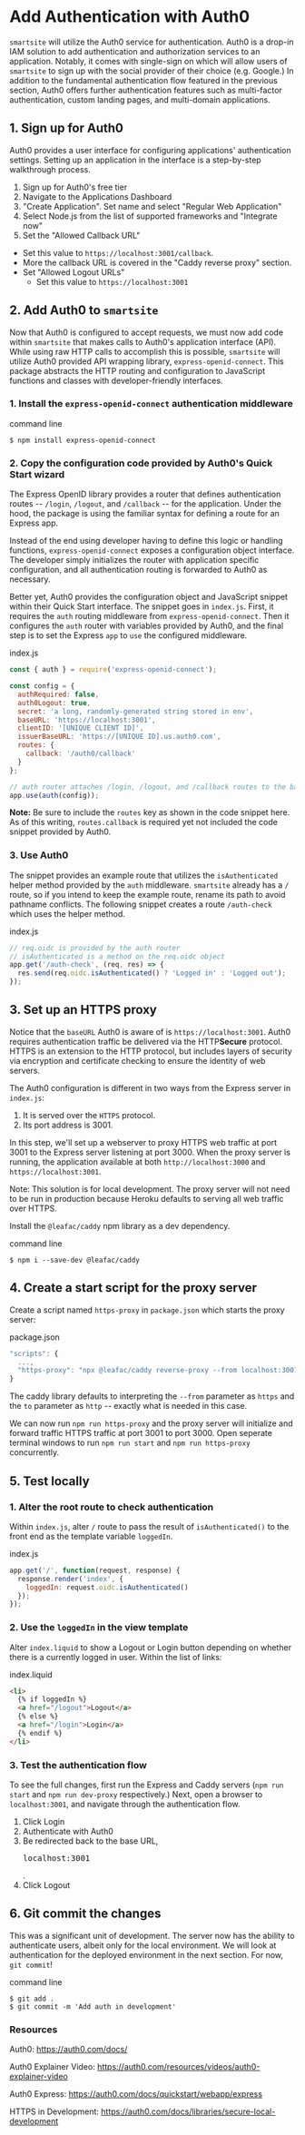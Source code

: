 # Add Authentication with Auth0
`smartsite` will utilize the Auth0 service for authentication. Auth0 is a drop-in IAM solution to add authentication and authorization services to an application. Notably, it comes with single-sign on which will allow users of `smartsite` to sign up with the social provider of their choice (e.g. Google.) In addition to the fundamental authentication flow featured in the previous section, Auth0 offers further authentication features such as multi-factor authentication, custom landing pages, and multi-domain applications.

## 1. Sign up for Auth0
Auth0 provides a user interface for configuring applications' authentication settings. Setting up an application in the interface is a step-by-step walkthrough process.

1. Sign up for Auth0's free tier
2. Navigate to the Applications Dashboard
3. "Create Application". Set name and select "Regular Web Application"
4. Select Node.js from the list of supported frameworks and "Integrate now"
5. Set the "Allowed Callback URL"
  * Set this value to `https://localhost:3001/callback`.
  * More the callback URL is covered in the "Caddy reverse proxy" section.
* Set "Allowed Logout URLs"
  * Set this value to `https://localhost:3001`

## 2. Add Auth0 to `smartsite`
Now that Auth0 is configured to accept requests, we must now add code within `smartsite` that makes calls to Auth0's application interface (API). While using raw HTTP calls to accomplish this is possible, `smartsite` will utilize Auth0 provided API wrapping library, `express-openid-connect`. This package abstracts the HTTP routing and configuration to JavaScript functions and classes with developer-friendly interfaces.

### 1. Install the `express-openid-connect` authentication middleware

<div class="filename">command line</div>

```
$ npm install express-openid-connect
```

### 2. Copy the configuration code provided by Auth0's Quick Start wizard

The Express OpenID library provides a router that defines authentication routes -- `/login`, `/logout`, and `/callback` -- for the application. Under the hood, the package is using the familiar syntax for defining a route for an Express app.

Instead of the end using developer having to define this logic or handling functions, `express-openid-connect` exposes a configuration object interface. The developer simply initializes the router with application specific configuration, and all authentication routing is forwarded to Auth0 as necessary.

Better yet, Auth0 provides the configuration object and JavaScript snippet within their Quick Start interface. The snippet goes in `index.js`. First, it requires the `auth` routing middleware from `express-openid-connect`. Then it configures the `auth` router with variables provided by Auth0, and the final step is to set the Express `app` to `use` the configured middleware.

<div class="filename">index.js</div>

```javascript
const { auth } = require('express-openid-connect');

const config = {
  authRequired: false,
  auth0Logout: true,
  secret: 'a long, randomly-generated string stored in env',
  baseURL: 'https://localhost:3001',
  clientID: '[UNIQUE CLIENT ID]',
  issuerBaseURL: 'https://[UNIQUE ID].us.auth0.com',
  routes: {
    callback: '/auth0/callback'
  }
};

// auth router attaches /login, /logout, and /callback routes to the baseURL
app.use(auth(config));
```

**Note:** Be sure to include the `routes` key as shown in the code snippet here. As of this writing, `routes.callback` is required yet not included the code snippet provided by Auth0.

### 3. Use Auth0
The snippet provides an example route that utilizes the `isAuthenticated` helper method provided by the `auth` middleware. `smartsite` already has a `/` route, so if you intend to keep the example route, rename its path to avoid pathname conflicts. The following snippet creates a route `/auth-check` which uses the helper method.

<div class="filename">index.js</div>

```javascript
// req.oidc is provided by the auth router
// isAuthenticated is a method on the req.oidc object
app.get('/auth-check', (req, res) => {
  res.send(req.oidc.isAuthenticated() ? 'Logged in' : 'Logged out');
});
```

## 3. Set up an HTTPS proxy
Notice that the `baseURL` Auth0 is aware of is `https://localhost:3001`. Auth0 requires authentication traffic be delivered via the HTTP**Secure** protocol. HTTPS is an extension to the HTTP protocol, but includes layers of security via encryption and certificate checking to ensure the identity of web servers.

The Auth0 configuration is different in two ways from the Express server in `index.js`:

<ol>
  <li>It is served over the <code>HTTPS</code> protocol.</li>
  <li>Its port address is 3001.</li>
</ol>

In this step, we'll set up a webserver to proxy HTTPS web traffic at port 3001 to the Express server listening at port 3000. When the proxy server is running, the application available at both `http://localhost:3000` and `https://localhost:3001`.

<div class="informational">
Note: This solution is for local development. The proxy server will not need to be run in production because Heroku defaults to serving all web traffic over HTTPS.
</div>

Install the `@leafac/caddy` npm library as a dev dependency.

<div class="filename">command line</div>

```
$ npm i --save-dev @leafac/caddy
```

## 4. Create a start script for the proxy server

Create a script named `https-proxy` in `package.json` which starts the proxy server:

<div class="filename">package.json</div>

```javascript
"scripts": {
  ...,
  "https-proxy": "npx @leafac/caddy reverse-proxy --from localhost:3001 --to localhost:3000"
}
```

The caddy library defaults to interpreting the `--from` parameter as `https` and the `to` parameter as `http` -- exactly what is needed in this case.

We can now run `npm run https-proxy` and the proxy server will initialize and forward traffic HTTPS traffic at port 3001 to port 3000. Open seperate terminal windows to run `npm run start` and `npm run https-proxy` concurrently.

## 5. Test locally

### 1. Alter the root route to check authentication

Within `index.js`, alter `/` route to pass the result of `isAuthenticated()` to the front end as the template variable `loggedIn`.

<div class="filename">index.js</div>

```javascript
app.get('/', function(request, response) {
  response.render('index', {
    loggedIn: request.oidc.isAuthenticated()
  });
});
```

### 2. Use the `loggedIn` in the view template
Alter `index.liquid` to show a Logout or Login button depending on whether there is a currently logged in user. Within the list of links:

<div class="filename">index.liquid</div>

```html
<li>
  {% if loggedIn %}
  <a href="/logout">Logout</a>
  {% else %}
  <a href="/login">Login</a>
  {% endif %}
</li>
``` 

### 3. Test the authentication flow

To see the full changes, first run the Express and Caddy servers (`npm run start` and `npm run dev-proxy` respectively.) Next, open a browser to `localhost:3001`, and navigate through the authentication flow.

<ol>
  <li>Click Login</li>
  <li>Authenticate with Auth0</li>
  <li>Be redirected back to the base URL, <pre>localhost:3001</pre>.</li>
  <li>Click Logout</li>
</ol>

## 6. Git commit the changes
This was a significant unit of development. The server now has the ability to authenticate users, albeit only for the local environment. We will look at authentication for the deployed environment in the next section. For now, `git commit`!

<div class="filename">command line</div>

```
$ git add .
$ git commit -m 'Add auth in development'
```

### Resources
Auth0: https://auth0.com/docs/

Auth0 Explainer Video: https://auth0.com/resources/videos/auth0-explainer-video

Auth0 Express: https://auth0.com/docs/quickstart/webapp/express

HTTPS in Development: https://auth0.com/docs/libraries/secure-local-development
